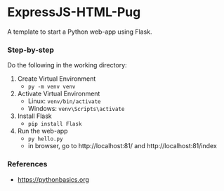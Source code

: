 # ExpressJS-HTML-Pug
A template to start a Python web-app using Flask.

### Step-by-step
Do the following in the working directory:
1. Create Virtual Environment
   - `py -m venv venv`
2. Activate Virtual Environment
   - Linux: `venv/bin/activate`
   - Windows: `venv\Scripts\activate`
3. Install Flask
   - `pip install Flask`
4. Run the web-app
   - `py hello.py`
   - in browser, go to http://localhost:81/ and http://localhost:81/index

### References
- https://pythonbasics.org
